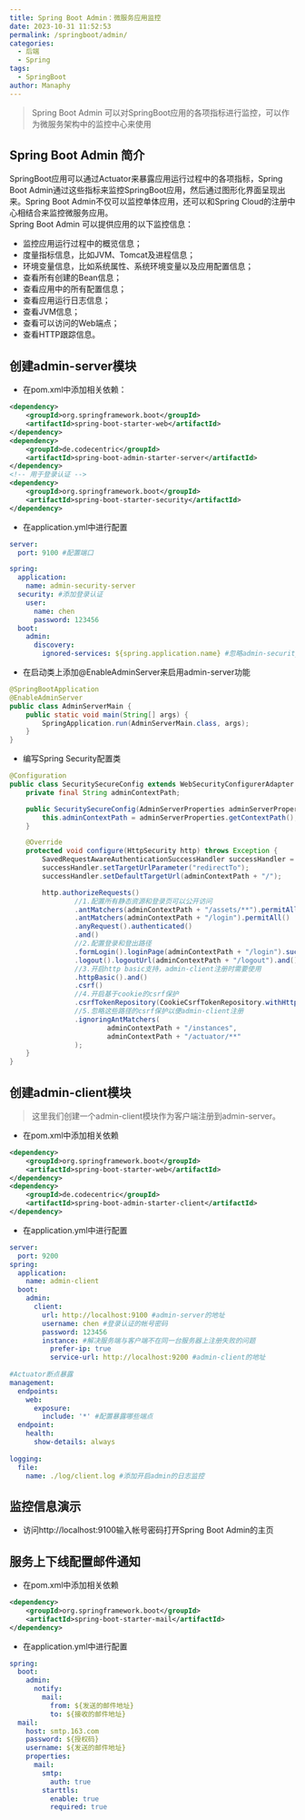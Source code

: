 ```yaml
---
title: Spring Boot Admin：微服务应用监控
date: 2023-10-31 11:52:53
permalink: /springboot/admin/
categories:
  - 后端
  - Spring
tags:
  - SpringBoot
author: Manaphy
---
```

> Spring Boot Admin 可以对SpringBoot应用的各项指标进行监控，可以作为微服务架构中的监控中心来使用

## Spring Boot Admin 简介
SpringBoot应用可以通过Actuator来暴露应用运行过程中的各项指标，Spring Boot Admin通过这些指标来监控SpringBoot应用，然后通过图形化界面呈现出来。Spring Boot Admin不仅可以监控单体应用，还可以和Spring Cloud的注册中心相结合来监控微服务应用。<br />Spring Boot Admin 可以提供应用的以下监控信息：

- 监控应用运行过程中的概览信息；
- 度量指标信息，比如JVM、Tomcat及进程信息；
- 环境变量信息，比如系统属性、系统环境变量以及应用配置信息；
- 查看所有创建的Bean信息；
- 查看应用中的所有配置信息；
- 查看应用运行日志信息；
- 查看JVM信息；
- 查看可以访问的Web端点；
- 查看HTTP跟踪信息。

## 创建admin-server模块

- 在pom.xml中添加相关依赖：
```xml
<dependency>
    <groupId>org.springframework.boot</groupId>
    <artifactId>spring-boot-starter-web</artifactId>
</dependency>
<dependency>
    <groupId>de.codecentric</groupId>
    <artifactId>spring-boot-admin-starter-server</artifactId>
</dependency>
<!-- 用于登录认证 -->
<dependency>
    <groupId>org.springframework.boot</groupId>
    <artifactId>spring-boot-starter-security</artifactId>
</dependency>
```

- 在application.yml中进行配置
```yaml
server:
  port: 9100 #配置端口

spring:
  application:
    name: admin-security-server
  security: #添加登录认证
    user:
      name: chen
      password: 123456
  boot:
    admin:
      discovery:
        ignored-services: ${spring.application.name} #忽略admin-security-server的监控信息
```

- 在启动类上添加@EnableAdminServer来启用admin-server功能
```java
@SpringBootApplication
@EnableAdminServer
public class AdminServerMain {
    public static void main(String[] args) {
        SpringApplication.run(AdminServerMain.class, args);
    }
}
```

- 编写Spring Security配置类
```java
@Configuration
public class SecuritySecureConfig extends WebSecurityConfigurerAdapter {
    private final String adminContextPath;

    public SecuritySecureConfig(AdminServerProperties adminServerProperties) {
        this.adminContextPath = adminServerProperties.getContextPath();
    }

    @Override
    protected void configure(HttpSecurity http) throws Exception {
        SavedRequestAwareAuthenticationSuccessHandler successHandler = new SavedRequestAwareAuthenticationSuccessHandler();
        successHandler.setTargetUrlParameter("redirectTo");
        successHandler.setDefaultTargetUrl(adminContextPath + "/");

        http.authorizeRequests()
                //1.配置所有静态资源和登录页可以公开访问
                .antMatchers(adminContextPath + "/assets/**").permitAll()
                .antMatchers(adminContextPath + "/login").permitAll()
                .anyRequest().authenticated()
                .and()
                //2.配置登录和登出路径
                .formLogin().loginPage(adminContextPath + "/login").successHandler(successHandler).and()
                .logout().logoutUrl(adminContextPath + "/logout").and()
                //3.开启http basic支持，admin-client注册时需要使用
                .httpBasic().and()
                .csrf()
                //4.开启基于cookie的csrf保护
                .csrfTokenRepository(CookieCsrfTokenRepository.withHttpOnlyFalse())
                //5.忽略这些路径的csrf保护以便admin-client注册
                .ignoringAntMatchers(
                        adminContextPath + "/instances",
                        adminContextPath + "/actuator/**"
                );
    }
}
```

## 创建admin-client模块
> 这里我们创建一个admin-client模块作为客户端注册到admin-server。

- 在pom.xml中添加相关依赖
```xml
<dependency>
    <groupId>org.springframework.boot</groupId>
    <artifactId>spring-boot-starter-web</artifactId>
</dependency>
<dependency>
    <groupId>de.codecentric</groupId>
    <artifactId>spring-boot-admin-starter-client</artifactId>
</dependency>
```

- 在application.yml中进行配置
```yaml
server:
  port: 9200
spring:
  application:
    name: admin-client
  boot:
    admin:
      client:
        url: http://localhost:9100 #admin-server的地址
        username: chen #登录认证的帐号密码
        password: 123456
        instance: #解决服务端与客户端不在同一台服务器上注册失败的问题
          prefer-ip: true
          service-url: http://localhost:9200 #admin-client的地址
          
#Actuator断点暴露         
management:
  endpoints:
    web:
      exposure:
        include: '*' #配置暴露哪些端点
  endpoint:
    health:
      show-details: always
      
logging:
  file:
    name: ./log/client.log #添加开启admin的日志监控
```
## 监控信息演示

- 访问http://localhost:9100输入帐号密码打开Spring Boot Admin的主页<br />
## 服务上下线配置邮件通知

- 在pom.xml中添加相关依赖
```xml
<dependency>
    <groupId>org.springframework.boot</groupId>
    <artifactId>spring-boot-starter-mail</artifactId>
</dependency>
```

- 在application.yml中进行配置
```yaml
spring:
  boot:
    admin:
      notify:
        mail:
          from: ${发送的邮件地址}
          to: ${接收的邮件地址}
  mail:
    host: smtp.163.com
    password: ${授权码}
    username: ${发送的邮件地址}
    properties:
      mail:
        smtp:
          auth: true
        starttls:
          enable: true
          required: true
```

